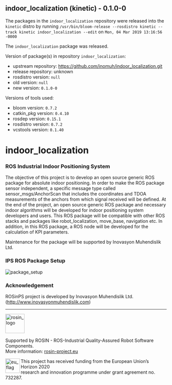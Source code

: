 ## indoor_localization (kinetic) - 0.1.0-0

The packages in the `indoor_localization` repository were released into the `kinetic` distro by running `/usr/bin/bloom-release --rosdistro kinetic --track kinetic indoor_localization --edit` on `Mon, 04 Mar 2019 13:16:56 -0000`

The `indoor_localization` package was released.

Version of package(s) in repository `indoor_localization`:

- upstream repository: https://github.com/inomuh/indoor_localization.git
- release repository: unknown
- rosdistro version: `null`
- old version: `null`
- new version: `0.1.0-0`

Versions of tools used:

- bloom version: `0.7.2`
- catkin_pkg version: `0.4.10`
- rosdep version: `0.15.1`
- rosdistro version: `0.7.2`
- vcstools version: `0.1.40`


# indoor_localization

### ROS Industrial Indoor Positioning System
The objective of this project is to develop an open source generic ROS package for absolute indoor positioning. In order to make the ROS 
package sensor independent, a specific message type called sensor_msgs/AnchorScan that includes the coordinates and TDOA measurements of 
the anchors from which signal received will be defined. At the end of the project, an open source generic ROS package and necessary indoor 
algorithms will be developed for indoor positioning system developers and users. This ROS package will be compatible with other ROS stacks 
and packages like robot_localization, move_base, navigation etc. In addition, in this ROS package, a ROS node will be developed for the 
calculation of KPI parameters.

Maintenance for the package will be supported by Inovasyon Muhendislik Ltd.

### IPS ROS Package Setup

![package_setup](https://user-images.githubusercontent.com/16070067/44731584-2dab3980-aaec-11e8-90ae-d92970aaf144.png)


### Acknowledgement
ROSinPS project is developed by Inovasyon Muhendislik Ltd. (http://www.inovasyonmuhendislik.com)

***
<!-- 
    ROSIN acknowledgement from the ROSIN press kit
    @ https://github.com/rosin-project/press_kit
-->

<a href="http://rosin-project.eu">
  <img src="http://rosin-project.eu/wp-content/uploads/rosin_ack_logo_wide.png" 
       alt="rosin_logo" height="60" >
</a>

Supported by ROSIN - ROS-Industrial Quality-Assured Robot Software Components.  
More information: <a href="http://rosin-project.eu">rosin-project.eu</a>

<img src="http://rosin-project.eu/wp-content/uploads/rosin_eu_flag.jpg" 
     alt="eu_flag" height="45" align="left" >  

This project has received funding from the European Union’s Horizon 2020  
research and innovation programme under grant agreement no. 732287.


